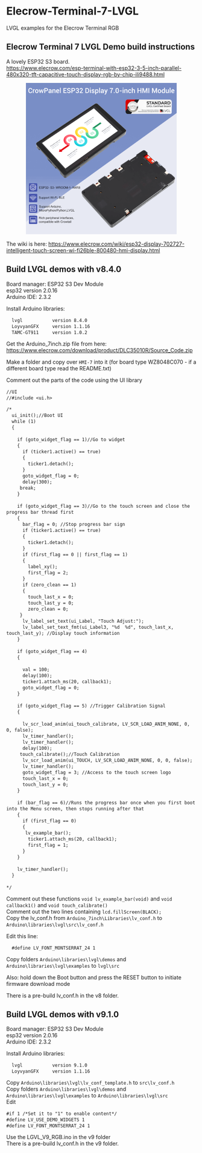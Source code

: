 # Elecrow-Terminal-7-LVGL
LVGL examples for the Elecrow Terminal RGB

## Elecrow Terminal 7 LVGL Demo build instructions

A lovely ESP32 S3 board.   
https://www.elecrow.com/esp-terminal-with-esp32-3-5-inch-parallel-480x320-tft-capacitive-touch-display-rgb-by-chip-ili9488.html

<p align="center">
  <img src="https://github.com/paulhamsh/Electrow-Terminal-7-LVGL/blob/main/Elecrow-Terminal-7.png" width="400" title="Elecrow Terminal">
</p>   

The wiki is here: https://www.elecrow.com/wiki/esp32-display-702727-intelligent-touch-screen-wi-fi26ble-800480-hmi-display.html  


## Build LVGL demos with v8.4.0    

Board manager: ESP32 S3 Dev Module   
esp32 version 2.0.16   
Arduino IDE:   2.3.2   

Install Arduino libraries:
```
  lvgl           version 8.4.0
  LoyvyanGFX     version 1.1.16
  TAMC-GT911     version 1.0.2
```
Get the Arduino_7inch.zip file from here: https://www.elecrow.com/download/product/DLC35010R/Source_Code.zip     

Make a folder and copy over ```HMI-7``` into it  (for board type  WZ8048C070 - if a different board type read the README.txt)   

Comment out the parts of the code using the UI library    
```
//UI
//#include <ui.h>
```

```
/*
  ui_init();//Boot UI
  while (1)
  {
    
    if (goto_widget_flag == 1)//Go to widget
    {
      if (ticker1.active() == true)
      {
        ticker1.detach();
      }
      goto_widget_flag = 0;
      delay(300);
     break;
    }

    if (goto_widget_flag == 3)//Go to the touch screen and close the progress bar thread first
    {
      bar_flag = 0; //Stop progress bar sign
      if (ticker1.active() == true)
      {
        ticker1.detach();
      }
      if (first_flag == 0 || first_flag == 1)
      {
        label_xy();
        first_flag = 2;
      }
      if (zero_clean == 1)
      {
        touch_last_x = 0;
        touch_last_y = 0;
        zero_clean = 0;
     }
      lv_label_set_text(ui_Label, "Touch Adjust:");
      lv_label_set_text_fmt(ui_Label3, "%d  %d", touch_last_x, touch_last_y); //Display touch information
    }

    if (goto_widget_flag == 4)
    {

      val = 100;
      delay(100);
      ticker1.attach_ms(20, callback1);
      goto_widget_flag = 0;
    }

    if (goto_widget_flag == 5) //Trigger Calibration Signal
    {

      lv_scr_load_anim(ui_touch_calibrate, LV_SCR_LOAD_ANIM_NONE, 0, 0, false);
      lv_timer_handler();
      lv_timer_handler();
      delay(100);
     touch_calibrate();//Touch Calibration
      lv_scr_load_anim(ui_TOUCH, LV_SCR_LOAD_ANIM_NONE, 0, 0, false);
      lv_timer_handler();
      goto_widget_flag = 3; //Access to the touch screen logo
      touch_last_x = 0;
      touch_last_y = 0;
    }

    if (bar_flag == 6)//Runs the progress bar once when you first boot into the Menu screen, then stops running after that
    {
      if (first_flag == 0)
      {
       lv_example_bar();
        ticker1.attach_ms(20, callback1);
        first_flag = 1;
      }
    }

    lv_timer_handler();
  }

*/
```
Comment out these functions  ```void lv_example_bar(void)```  and ```void callback1()``` and ```void touch_calibrate()```     
Comment out the two lines containing ```lcd.fillScreen(BLACK);```   
Copy the lv_conf.h from ```Arduino_7inch\Libraries\lv_conf.h``` to ```Arduino\libraries\lvgl\src\lv_conf.h```   





Edit this line:  
```
  #define LV_FONT_MONTSERRAT_24 1   
```
Copy folders ```Arduino\libraries\lvgl\demos``` and ```Arduino\libraries\lvgl\examples```  to ```lvgl\src```   

Also: hold down the Boot button and press the RESET button to initiate firmware download mode   

There is a pre-build lv_conf.h in the v8 folder.   

## Build LVGL demos with v9.1.0

Board manager: ESP32 S3 Dev Module   
esp32 version 2.0.16   
Arduino IDE:   2.3.2   

Install Arduino libraries:
```
  lvgl           version 9.1.0
  LoyvyanGFX     version 1.1.16
```

Copy ```Arduino\libraries\lvgl\lv_conf_template.h``` to ```src\lv_conf.h```   
Copy folders ```Arduino\libraries\lvgl\demos``` and ```Arduino\libraries\lvgl\examples```  to ```Arduino\libraries\lvgl\src```     
Edit
```
#if 1 /*Set it to "1" to enable content*/
#define LV_USE_DEMO_WIDGETS 1
#define LV_FONT_MONTSERRAT_24 1
```
Use the LGVL_V9_RGB.ino in the v9 folder       
There is a pre-build lv_conf.h in the v9 folder.   

